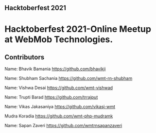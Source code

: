 Hacktoberfest 2021
-------------------------

# Hacktoberfest 2021-Online Meetup at WebMob Technologies.

## Contributors


Name: Bhavik Bamania 
https://github.com/bhavikji

Name: Shubham Sachania
https://github.com/wmt-rn-shubham

Name: Vishwa Desai
https://github.com/wmt-vishwad

Name: Trupti Barad
https://github.com/trrajput

Name: Vikas Jakasaniya
https://github.com/vikasj-wmt

Mudra Koradia
https://github.com/wmt-php-mudramk

Name: Sapan Zaveri
https://github.com/wmtrnsapanzaveri

